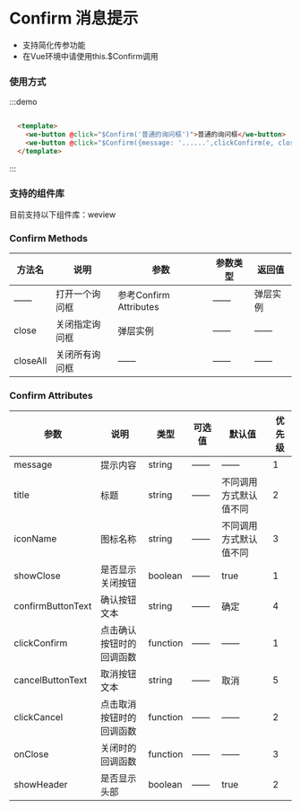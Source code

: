 <script>
  export default {
    methods: {
    }
  }
</script>
# Confirm 消息提示

- 支持简化传参功能
- 在Vue环境中请使用this.$Confirm调用

### 使用方式

:::demo

```html

  <template>
    <we-button @click="$Confirm('普通的询问框')">普通的询问框</we-button>
    <we-button @click="$Confirm({message: '......',clickConfirm(e, close) {close()}})">点击确认按钮关闭</we-button>
  </template>

```
:::

### 支持的组件库

目前支持以下组件库：weview

### Confirm Methods
| 方法名     | 说明                                     | 参数          | 参数类型   | 返回值        |
|---------- |----------------------------------------- |--------------|----------- |------------- |
|   ——      | 打开一个询问框                             |	参考Confirm Attributes |	——         | 弹层实例 |
| close     | 关闭指定询问框                            |	弹层实例       |	——         | —— |
| closeAll  | 关闭所有询问框                            |	——             |	——       | —— |

### Confirm Attributes
| 参数      | 说明                                 | 类型      | 可选值       | 默认值   | 优先级 |
|---------- |------------------------------------ |---------- |------------- |-------- |-------- |
| message   |	提示内容                             |	string    |	——          |	——       | 1 |
| title     |	标题                                 |	string    |	——          |	不同调用方式默认值不同    | 2 |
| iconName  |	图标名称                             |	string    |	——          |	不同调用方式默认值不同       | 3 |
| showClose |	是否显示关闭按钮                      |	boolean   |	——          |	true     | 1 |
| confirmButtonText |	确认按钮文本                 |	string    |	——          |	确定     | 4 |
| clickConfirm   |	点击确认按钮时的回调函数         |	function  |	——          |	——       | 1 |
| cancelButtonText|	取消按钮文本                    |	string   |	——          |	取消     | 5 |
| clickCancel|	点击取消按钮时的回调函数             |	function   |	——          |	——     | 2 |
| onClose|	关闭时的回调函数                        |	function   |	——          |	——     | 3 |
| showHeader|	是否显示头部                         |	boolean   |	——          |	true     | 2 |
